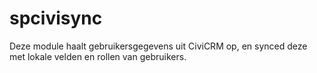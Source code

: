 spcivisync
======================

Deze module haalt gebruikersgegevens uit CiviCRM op, 
en synced deze met lokale velden en rollen van gebruikers.
